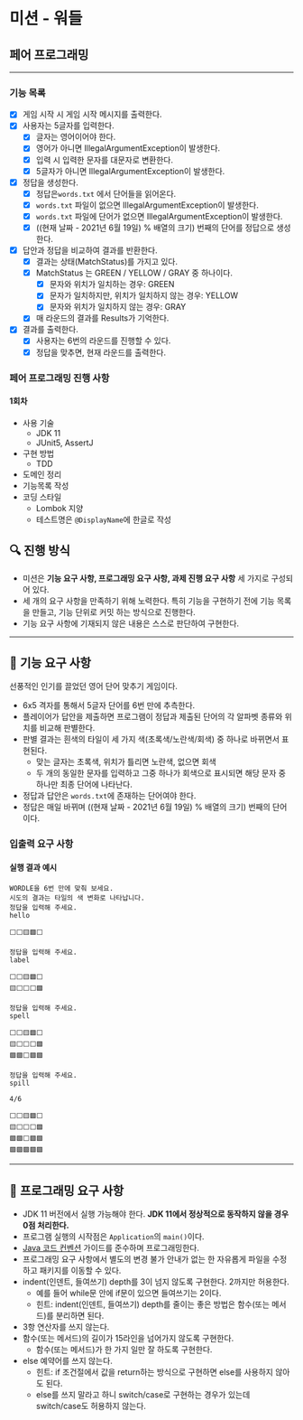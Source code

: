 # 미션 - 워들

## 페어 프로그래밍
---
### 기능 목록
- [x] 게임 시작 시 게임 시작 메시지를 출력한다.
- [x] 사용자는 5글자를 입력한다.
  - [x] 글자는 영어이어야 한다.
  - [x] 영어가 아니면 IllegalArgumentException이 발생한다.
  - [x] 입력 시 입력한 문자를 대문자로 변환한다.
  - [x] 5글자가 아니면 IllegalArgumentException이 발생한다.
- [x] 정답을 생성한다.
  - [x] 정답은`words.txt` 에서 단어들을 읽어온다.
  - [x] `words.txt` 파일이 없으면 IllegalArgumentException이 발생한다.
  - [x] `words.txt` 파일에 단어가 없으면 IllegalArgumentException이 발생한다.
  - [x] ((현재 날짜 - 2021년 6월 19일) % 배열의 크기) 번째의 단어를 정답으로 생성한다.
- [x] 답안과 정답을 비교하여 결과를 반환한다.
  - [x] 결과는 상태(MatchStatus)를 가지고 있다.
  - [x] MatchStatus 는 GREEN / YELLOW / GRAY 중 하나이다.
    - [x] 문자와 위치가 일치하는 경우: GREEN
    - [x] 문자가 일치하지만, 위치가 일치하지 않는 경우: YELLOW
    - [x] 문자와 위치가 일치하지 않는 경우: GRAY
  - [x] 매 라운드의 결과를 Results가 기억한다.
- [x] 결과를 출력한다.
  - [x] 사용자는 6번의 라운드를 진행할 수 있다.
  - [x] 정답을 맞추면, 현재 라운드를 출력한다.
 
### 페어 프로그래밍 진행 사항
#### 1회차
- 사용 기술
  - JDK 11
  - JUnit5, AssertJ
- 구현 방법
  - TDD
- 도메인 정리
- 기능목록 작성
- 코딩 스타일
  - Lombok 지양
  - 테스트명은 `@DisplayName`에 한글로 작성

## 🔍 진행 방식

- 미션은 **기능 요구 사항, 프로그래밍 요구 사항, 과제 진행 요구 사항** 세 가지로 구성되어 있다.
- 세 개의 요구 사항을 만족하기 위해 노력한다. 특히 기능을 구현하기 전에 기능 목록을 만들고, 기능 단위로 커밋 하는 방식으로 진행한다.
- 기능 요구 사항에 기재되지 않은 내용은 스스로 판단하여 구현한다.

---

## 🚀 기능 요구 사항

선풍적인 인기를 끌었던 영어 단어 맞추기 게임이다.

- 6x5 격자를 통해서 5글자 단어를 6번 만에 추측한다.
- 플레이어가 답안을 제출하면 프로그램이 정답과 제출된 단어의 각 알파벳 종류와 위치를 비교해 판별한다.
- 판별 결과는 흰색의 타일이 세 가지 색(초록색/노란색/회색) 중 하나로 바뀌면서 표현된다.
    - 맞는 글자는 초록색, 위치가 틀리면 노란색, 없으면 회색
    - 두 개의 동일한 문자를 입력하고 그중 하나가 회색으로 표시되면 해당 문자 중 하나만 최종 단어에 나타난다.
- 정답과 답안은 `words.txt`에 존재하는 단어여야 한다.
- 정답은 매일 바뀌며 ((현재 날짜 - 2021년 6월 19일) % 배열의 크기) 번째의 단어이다.

### 입출력 요구 사항

#### 실행 결과 예시

```light
WORDLE을 6번 만에 맞춰 보세요.
시도의 결과는 타일의 색 변화로 나타납니다.
정답을 입력해 주세요.
hello

⬜⬜🟨🟩⬜

정답을 입력해 주세요.
label

⬜⬜🟨🟩⬜
🟨⬜⬜⬜🟩

정답을 입력해 주세요.
spell

⬜⬜🟨🟩⬜
🟨⬜⬜⬜🟩
🟩🟩⬜🟩🟩

정답을 입력해 주세요.
spill

4/6

⬜⬜🟨🟩⬜
🟨⬜⬜⬜🟩
🟩🟩⬜🟩🟩
🟩🟩🟩🟩🟩
```

---

## 🎯 프로그래밍 요구 사항

- JDK 11 버전에서 실행 가능해야 한다. **JDK 11에서 정상적으로 동작하지 않을 경우 0점 처리한다.**
- 프로그램 실행의 시작점은 `Application`의 `main()`이다.
- [Java 코드 컨벤션](https://github.com/woowacourse/woowacourse-docs/tree/master/styleguide/java) 가이드를 준수하며 프로그래밍한다.
- 프로그래밍 요구 사항에서 별도의 변경 불가 안내가 없는 한 자유롭게 파일을 수정하고 패키지를 이동할 수 있다.
- indent(인덴트, 들여쓰기) depth를 3이 넘지 않도록 구현한다. 2까지만 허용한다.
    - 예를 들어 while문 안에 if문이 있으면 들여쓰기는 2이다.
    - 힌트: indent(인덴트, 들여쓰기) depth를 줄이는 좋은 방법은 함수(또는 메서드)를 분리하면 된다.
- 3항 연산자를 쓰지 않는다.
- 함수(또는 메서드)의 길이가 15라인을 넘어가지 않도록 구현한다.
    - 함수(또는 메서드)가 한 가지 일만 잘 하도록 구현한다.
- else 예약어를 쓰지 않는다.
    - 힌트: if 조건절에서 값을 return하는 방식으로 구현하면 else를 사용하지 않아도 된다.
    - else를 쓰지 말라고 하니 switch/case로 구현하는 경우가 있는데 switch/case도 허용하지 않는다.
